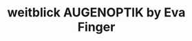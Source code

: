 ---
title: "weitblick AUGENOPTIK by Eva Finger"
url: /schoenberg-holstein/weitblick-augenoptik-by-eva-finger/
shop: Optiker
---